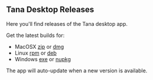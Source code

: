 ## Tana Desktop Releases

Here you'll find releases of the Tana desktop app.

Get the latest builds for:

- MacOSX [zip](https://desktop-update.tana.inc/download/darwin) or [dmg](https://desktop-update.tana.inc/download/dmg)
- Linux [rpm](https://desktop-update.tana.inc/download/rpm) or [deb](https://desktop-update.tana.inc/download/deb)
- Windows [exe](https://desktop-update.tana.inc/download/exe) or [nupkg](https://desktop-update.tana.inc/download/win32)

The app will auto-update when a new version is available.
